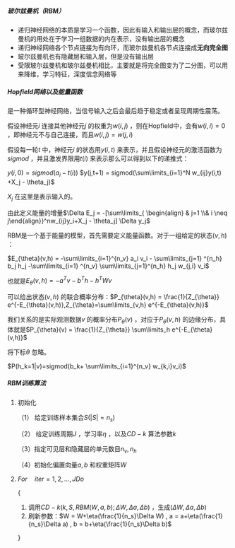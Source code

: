 ##### 玻尔兹曼机（RBM）

* 递归神经网络的本质是学习一个函数，因此有输入和输出层的概念，而玻尔兹曼机的用处在于学习一组数据的内在表示，没有输出层的概念
* 递归神经网络各个节点链接为有向环，而玻尔兹曼机各节点连接成**无向完全图** 
* 玻尔兹曼机也有隐藏层和输入层，但是没有输出层
* 受限玻尔兹曼机和玻尔兹曼机相比，主要就是将完全图变为了二分图，可以用来降维，学习特征，深度信念网络等

##### Hopfield网络以及能量函数

是一种循环型神经网络，当信号输入之后会最后趋于稳定或者呈现周期性震荡。

假设神经元$i$ 连接其他神经元$j$ 的权重为$w(i,j)$ ，则在Hopfield中，会有$w(i,i)=0$ ，即神经元不与自己连接，而且$w(i,j) = w(j,i)$ 

假设每一轮$t$ 中，神经元$i$ 的状态用$y(i,t)$ 来表示，并且假设神经元的激活函数为$sigmod$ ，并且激发界限用$t(i)$ 来表示那么可以得到以下的递推式：

$y(i,0) = sigmod(a_i-t(i))$     $y(j,t+1) = sigmod(\sum\limits_{i=1}^N w_{ij}y(i,t) +X_j - \theta_j)$ 

$X_j$ 在这里是表示输入的。

由此定义能量的增量$\Delta E_j = -[\sum\limits_{ \begin{align}  & j=1 \\& i \neq j\end{align}}^nw_{ij}y_i+X_j - \theta_j] \Delta y_j$

RBM是一个基于能量的模型，首先需要定义能量函数。对于一组给定的状态$(v,h)$ ：

$E_{\theta}(v,h) = -\sum\limits_{i=1}^{n_v} a_i v_i - \sum\limits_{j=1} ^{n_h} b_j h_j -\sum\limits_{i=1} ^{n_v} \sum\limits_{j=1}^{n_h} h_j w_{j,i} v_i$

也就是$E_{\theta}(v,h) = -a^T v - b^T h - h^T Wv$ 

可以给出状态$(v,h)$ 的联合概率分布：$P_{\theta}(v,h) = \frac{1}{Z_{\theta}} e^{-E_{\theta}(v,h)},Z_{\theta}=\sum\limits_{v,h} e^{-E_{\theta}(v,h)}$

我们关系的是实际观测数据$v$ 的概率分布$P_{\theta}(v)$ ，对应于$P_{\theta}(v,h)$ 的边缘分布，具体就是$P_{\theta}(v) = \frac{1}{Z_{\theta}} \sum\limits_h e^{-E_{\theta}(v,h)}$ 

将下标$\theta$ 忽略。

$P(h_k=1|v)=sigmod(b_k+ \sum\limits_{i=1}^{n_v} w_{k,i}v_i)$ 





##### RBM训练算法

1. 初始化

   （1） 给定训练样本集合$S(|S| =n_s)$ 

   （2） 给定训练周期$J$ ，学习率$\eta$ ，以及$CD-k$ 算法参数$k$ 

   （3）指定可见层和隐藏层的单元数目$n_v,n_h$ 

   （4）初始化偏置向量$a,b$ 和权重矩阵$W$ 

2. $For \quad iter = 1,2,…,J  Do$ 

   {

   1. 调用$CD-k(k,S,RBM(W,a,b); \Delta W, \Delta a, \Delta b)$ ，生成$(\Delta W , \Delta a , \Delta b)$ 
   2. 刷新参数：$W = W+\eta(\frac{1}{n_s}\Delta W) , a = a+\eta(\frac{1}{n_s}\Delta a) , b = b+\eta(\frac{1}{n_s}\Delta b)$ 

   }

   ​



